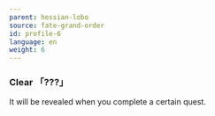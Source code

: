 ```yaml
---
parent: hessian-lobo
source: fate-grand-order
id: profile-6
language: en
weight: 6
---
```


### Clear 「???」

It will be revealed when you complete a certain quest.
